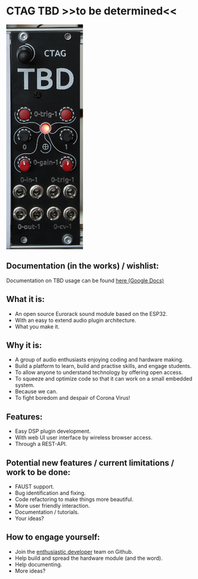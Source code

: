 # **CTAG TBD >>to be determined<<**

![CTAG-TBD](tbd.png)

## Documentation (in the works) / wishlist:
Documentation on TBD usage can be found [here (Google Docs)](https://docs.google.com/document/d/1c8mjxWjdiJNP0xpkU2CxRUp9av6V4W39wARJf3_SMSo/edit?usp=sharing)

## What it is:
- An open source Eurorack sound module based on the ESP32.
- With an easy to extend audio plugin architecture.
- What you make it.

## Why it is:
- A group of audio enthusiasts enjoying coding and hardware making.
- Build a platform to learn, build and practise skills, and engage students.
- To allow anyone to understand technology by offering open access.
- To squeeze and optimize code so that it can work on a small embedded system.
- Because we can.
- To fight boredom and despair of Corona Virus!

## Features: 
- Easy DSP plugin development.
- With web UI user interface by wireless browser access.
- Through a REST-API.

## Potential new features / current limitations / work to be done:
- FAUST support.
- Bug identification and fixing.
- Code refactoring to make things more beautiful.
- More user friendly interaction.
- Documentation / tutorials.
- Your ideas?

## How to engage yourself:
- Join the [enthusiastic developer](https://codewithoutrules.com/2018/11/12/enthusiasts-vs-pragmatists/) team on Github.
- Help build and spread the hardware module (and the word).
- Help documenting.
- More ideas?